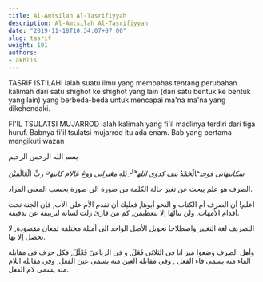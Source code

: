 ```yaml
---
title: Al-Amtsilah Al-Tasrifiyyah
description: Al-Amtsilah Al-Tasrifiyyah
date: "2019-11-18T10:34:07+07:00"
slug: tasrif
weight: 191
authors:
- akhlis
---
```


TASRIF ISTILAHI ialah suatu ilmu yang membahas tentang perubahan kalimah dari satu shighot ke shighot yang lain (dari satu bentuk ke bentuk yang lain) yang berbeda-beda untuk mencapai ma'na ma'na yang dikehendaki.

FI'IL TSULATSI MUJARROD ialah kalimah yang fi'il madlinya terdiri dari tiga huruf. Babnya fi'il tsulatsi mujarrod itu ada enam. Bab yang pertama mengikuti wazan

<p class="text-khat">بسم الله الرحمن الرحيم</p>

<p class="text-matan">
    <span class="relative"><i class="text-pegon right-0">سكابيهاني فوجي</i><sup class="text-sup">م</sup>الْحَمْدُ</span>
    <span class="relative"><i class="text-pegon right-4">تتف كدوي الله</i><sup class="text-sup">خ</sup><sup class="text-sub">ل</sup> ِللهِ </span>
    <span class="relative"><i class="text-pegon right-12">مڠيراني ووڠ ڠالام كابيه</i><sup class="text-sup">ن</sup> رَبِّ الْعَالَمِيْنَ </span>
</p>

<p class="text-matan">الصرف هو علم يبحث عن تغير حالة الكلمة من صورة الى
صورة بحسب المعنى المراد.
</p>

<p class="text-matan">اعلم! أن الصرف أم الكتاب و النحو أبوها, فعليك أن تقدم
الأم على الأب, فإن الجنة تحت أقدام الأمهات, ولن تنالها إلا بتعظيمن, كم من قارئ زلت لسانه لتزييفه عن تدقیقه.
</p>

<p class="text-matan">التصريف لغة التغيير واصطلاحا تحويل الأصل الواحد الى
أمثلة مختلفة لمعان مقصودة, لا تحصل إلا بها.
</p>

<p class="text-arabic"> وأهل الصرف وضعوا ميز انا في الثلاثي فَعَلَ, و في الرباعيّ فَعْلَلَ, فكل حرف في مقابلة الفاء منه يسمی فاء الفعل , وفي مقابلة العين منه يسمى عين الفعل, وفي مقابلة اللام منه يسمى لام الفعل.</p>
<sup class="text-sub"></sup>



















